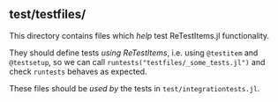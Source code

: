 ## test/testfiles/

This directory contains files which _help_ test ReTestItems.jl functionality.

They should define tests _using ReTestItems_, i.e. using `@testitem` and `@testsetup`,
so we can call `runtests("testfiles/_some_tests.jl")` and check `runtests` behaves as expected.

These files should be _used by_ the tests in `test/integrationtests.jl`.
